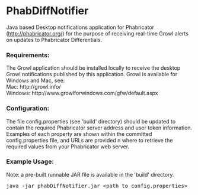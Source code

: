 # PhabDiffNotifier
Java based Desktop notifications application for Phabricator (http://phabricator.org/) for the purpose of receiving real-time Growl alerts on updates to Phabricator Differentials.<br>

<h3>Requirements:</h3>
The Growl application should be installed locally to receive the desktop Growl notifications published by this application.
Growl is available for Windows and Mac, see:<br>
Mac: http://growl.info/<br>
Windows: http://www.growlforwindows.com/gfw/default.aspx<br>


<h3>Configuration:</h3>
The file config.properties (see 'build' directory) should be updated to contain the required Phabricator server address and user token information. 
Examples of each property are shown within the committed config.properties file, and URLs are provided n where to retrieve 
the required values from your Phabricator web server.

<h3>Example Usage:</h3>
Note: a pre-built runnable JAR file is available in the 'build' directory.<br>
<pre>java -jar phabDiffNotifier.jar &lt;path_to_config.properties&gt;</pre>
